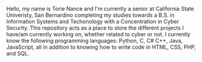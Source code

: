 Hello, my name is Torie Nance and I'm currently a senior at California State Univeristy, San Bernardino completing my studies towards a B.S. in Information Systems and Techonology with a Concentration in Cyber Security.
This repository acts as a place to store the different projects I have/am currently working on, whether related to cyber or not.
I currently know the following programming languages: Python, C, C# C++, Java, JavaScript, all in addition to knowing how to write code in HTML, CSS, PHP, and SQL.
